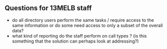 ## Questions for 13MELB staff

- do all directory users perform the same tasks / require access to the same information or do some need access to only a subset of the overall data?
- what kind of reporting do the staff perform on call types ? (is this something that the solution can perhaps look at addressing?)
